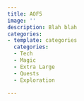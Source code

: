 ```yaml
---
title: AOF5
image: ''
description: Blah blah
categories:
- template: categories
  categories:
  - Tech
  - Magic
  - Extra Large
  - Quests
  - Exploration

---
```

